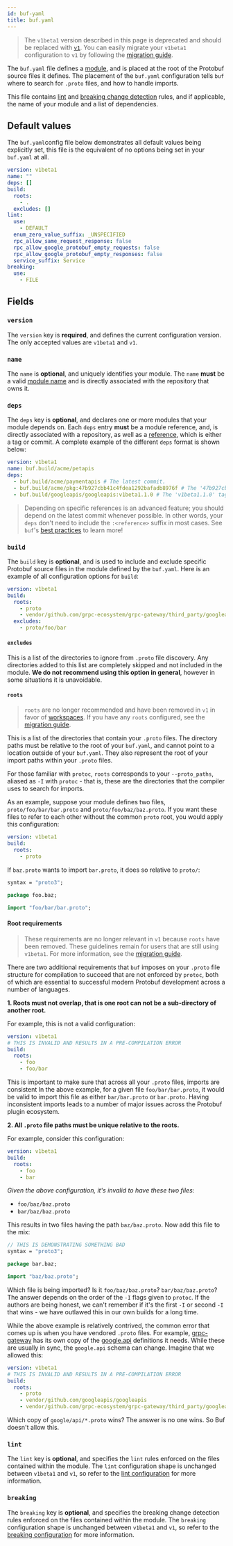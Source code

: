 ```yaml
---
id: buf-yaml
title: buf.yaml
---
```


> The `v1beta1` version described in this page is deprecated and should be
> replaced with [`v1`](../v1/buf-yaml.md). You can easily migrate your `v1beta1`
> configuration to `v1` by following the
> [migration guide](../v1beta1-migration-guide.md).

The `buf.yaml` file defines a [module](../../bsr/explanation#modules), and is
placed at the root of the Protobuf source files it defines. The placement of the
`buf.yaml` configuration tells `buf` where to search for `.proto` files, and how
to handle imports.

This file contains [lint](../../buf/lint/reference/rules) and
[breaking change detection](../../buf/breaking/rules.md) rules, and if applicable,
the name of your module and a list of dependencies.

## Default values

The `buf.yaml`config file below demonstrates all default values being explicitly
set, this file is the equivalent of no options being set in your `buf.yaml` at
all.

```yaml title="buf.yaml"
version: v1beta1
name: ""
deps: []
build:
  roots:
    - .
  excludes: []
lint:
  use:
    - DEFAULT
  enum_zero_value_suffix: _UNSPECIFIED
  rpc_allow_same_request_response: false
  rpc_allow_google_protobuf_empty_requests: false
  rpc_allow_google_protobuf_empty_responses: false
  service_suffix: Service
breaking:
  use:
    - FILE
```

## Fields

### `version`

The `version` key is **required**, and defines the current configuration
version. The only accepted values are `v1beta1` and `v1`.

### `name`

The `name` is **optional**, and uniquely identifies your module. The `name`
**must** be a valid [module name](../../bsr/explanation#modules) and is
directly associated with the repository that owns it.

### `deps`

The `deps` key is **optional**, and declares one or more modules that your
module depends on. Each `deps` entry **must** be a module reference, and, is
directly associated with a repository, as well as a
[reference](../../bsr/explanation#referencing-a-module), which is either a tag
or commit. A complete example of the different `deps` format is shown below:

```yaml title="buf.yaml"
version: v1beta1
name: buf.build/acme/petapis
deps:
  - buf.build/acme/paymentapis # The latest commit.
  - buf.build/acme/pkg:47b927cbb41c4fdea1292bafadb8976f # The '47b927cbb41c4fdea1292bafadb8976f' commit.
  - buf.build/googleapis/googleapis:v1beta1.1.0 # The 'v1beta1.1.0' tag.
```

> Depending on specific references is an advanced feature; you should depend on
> the latest commit whenever possible. In other words, your `deps` don't need to
> include the `:<reference>` suffix in most cases. See `buf`'s
> [best practices](../../buf/best-practices/module-development.md) to learn more!

### `build`

The `build` key is **optional**, and is used to include and exclude specific
Protobuf source files in the module defined by the `buf.yaml`. Here is an
example of all configuration options for `build`:

```yaml title="buf.yaml"
version: v1beta1
build:
  roots:
    - proto
    - vendor/github.com/grpc-ecosystem/grpc-gateway/third_party/googleapis
  excludes:
    - proto/foo/bar
```

#### `excludes`

This is a list of the directories to ignore from `.proto` file discovery. Any
directories added to this list are completely skipped and not included in the
module. **We do not recommend using this option in general**, however in some
situations it is unavoidable.

#### `roots`

> `roots` are no longer recommended and have been removed in `v1` in favor of
> [workspaces](../../buf/other/workspaces.mdx). If you have any `roots`
> configured, see the [migration guide](../v1beta1-migration-guide.md).

This is a list of the directories that contain your `.proto` files. The
directory paths must be relative to the root of your `buf.yaml`, and cannot
point to a location outside of your `buf.yaml`. They also represent the root of
your import paths within your `.proto` files.

For those familiar with `protoc`, `roots` corresponds to your `--proto_paths`,
aliased as `-I` with `protoc` - that is, these are the directories that the
compiler uses to search for imports.

As an example, suppose your module defines two files, `proto/foo/bar/bar.proto`
and `proto/foo/baz/baz.proto`. If you want these files to refer to each other
without the common `proto` root, you would apply this configuration:

```yaml title="buf.yaml"
version: v1beta1
build:
  roots:
    - proto
```

If `baz.proto` wants to import `bar.proto`, it does so relative to `proto/`:

```protobuf title="proto/foo/baz/baz.proto"
syntax = "proto3";

package foo.baz;

import "foo/bar/bar.proto";
```

#### Root requirements

> These requirements are no longer relevant in `v1` because `roots` have been
> removed. These guidelines remain for users that are still using `v1beta1`. For
> more information, see the [migration guide](../v1beta1-migration-guide.md).

There are two additional requirements that `buf` imposes on your `.proto` file
structure for compilation to succeed that are not enforced by `protoc`, both of
which are essential to successful modern Protobuf development across a number of
languages.

**1. Roots must not overlap, that is one root can not be a sub-directory of
another root.**

For example, this is not a valid configuration:

```yaml title="buf.yaml"
version: v1beta1
# THIS IS INVALID AND RESULTS IN A PRE-COMPILATION ERROR
build:
  roots:
    - foo
    - foo/bar
```

This is important to make sure that across all your `.proto` files, imports are
consistent In the above example, for a given file `foo/bar/bar.proto`, it would
be valid to import this file as either `bar/bar.proto` or `bar.proto`. Having
inconsistent imports leads to a number of major issues across the Protobuf
plugin ecosystem.

**2. All `.proto` file paths must be unique relative to the roots.**

For example, consider this configuration:

```yaml title="buf.yaml"
version: v1beta1
build:
  roots:
    - foo
    - bar
```

_Given the above configuration, it's invalid to have these two files:_

- `foo/baz/baz.proto`
- `bar/baz/baz.proto`

This results in two files having the path `baz/baz.proto`. Now add this file to
the mix:

```protobuf title="bar/baz/bat.proto"
// THIS IS DEMONSTRATING SOMETHING BAD
syntax = "proto3";

package bar.baz;

import "baz/baz.proto";
```

Which file is being imported? Is it `foo/baz/baz.proto`? `bar/baz/baz.proto`?
The answer depends on the order of the `-I` flags given to `protoc`. If the
authors are being honest, we can't remember if it's the first `-I` or second
`-I` that wins - we have outlawed this in our own builds for a long time.

While the above example is relatively contrived, the common error that comes up
is when you have vendored `.proto` files. For example,
[grpc-gateway](https://github.com/grpc-ecosystem/grpc-gateway/tree/master/third_party/googleapis/google)
has its own copy of the
[google.api](https://github.com/googleapis/googleapis/tree/master/google/api)
definitions it needs. While these are usually in sync, the `google.api` schema
can change. Imagine that we allowed this:

```yaml title="buf.yaml"
version: v1beta1
# THIS IS INVALID AND RESULTS IN A PRE-COMPILATION ERROR
build:
  roots:
    - proto
    - vendor/github.com/googleapis/googleapis
    - vendor/github.com/grpc-ecosystem/grpc-gateway/third_party/googleapis
```

Which copy of `google/api/*.proto` wins? The answer is no one wins. So Buf
doesn't allow this.

### `lint`

The `lint` key is **optional**, and specifies the `lint` rules enforced on the
files contained within the module. The `lint` configuration shape is unchanged
between `v1beta1` and `v1`, so refer to the
[lint configuration](../../buf/lint/reference/configuration.md) for more information.

### `breaking`

The `breaking` key is **optional**, and specifies the breaking change detection
rules enforced on the files contained within the module. The `breaking`
configuration shape is unchanged between `v1beta1` and `v1`, so refer to the
[breaking configuration](../../buf/breaking/configuration.md) for more information.
